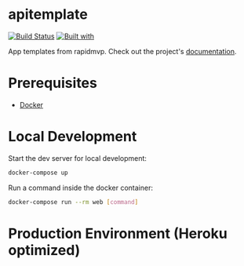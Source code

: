 # apitemplate

[![Build Status](https://travis-ci.org/luckyadogun/apitemplate.svg?branch=master)](https://travis-ci.org/luckyadogun/apitemplate)
[![Built with](https://img.shields.io/badge/Built_with-Cookiecutter_Django_Rest-F7B633.svg)](https://github.com/agconti/cookiecutter-django-rest)

App templates from rapidmvp. Check out the project's [documentation](http://luckyadogun.github.io/apitemplate/).

# Prerequisites

- [Docker](https://docs.docker.com/docker-for-mac/install/)  

# Local Development

Start the dev server for local development:
```bash
docker-compose up
```

Run a command inside the docker container:

```bash
docker-compose run --rm web [command]
```

# Production Environment (Heroku optimized)